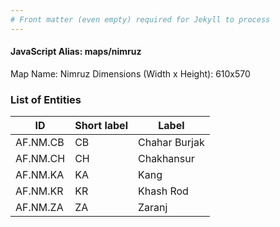 ```yaml
---
# Front matter (even empty) required for Jekyll to process
---
```


#### JavaScript Alias: maps/nimruz

Map Name: Nimruz
Dimensions (Width x Height): 610x570





### List of Entities

ID | Short label | Label
---|---|---|
AF.NM.CB|CB|Chahar Burjak
AF.NM.CH|CH|Chakhansur
AF.NM.KA|KA|Kang
AF.NM.KR|KR|Khash Rod
AF.NM.ZA|ZA|Zaranj